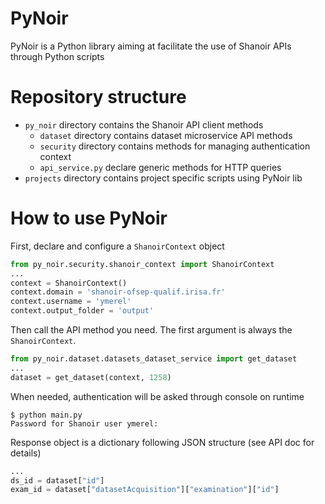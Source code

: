 PyNoir
===

PyNoir is a Python library aiming at facilitate the use of Shanoir APIs through Python scripts

# Repository structure
- `py_noir` directory contains the Shanoir API client methods
  - `dataset` directory contains dataset microservice API methods
  - `security` directory contains methods for managing authentication context
  - `api_service.py` declare generic methods for HTTP queries
- `projects` directory contains project specific scripts using PyNoir lib

# How to use PyNoir

First, declare and configure a `ShanoirContext` object

```python
from py_noir.security.shanoir_context import ShanoirContext
...
context = ShanoirContext()
context.domain = 'shanoir-ofsep-qualif.irisa.fr'
context.username = 'ymerel'
context.output_folder = 'output'
```

Then call the API method you need. The first argument is always the `ShanoirContext`.
```python
from py_noir.dataset.datasets_dataset_service import get_dataset
...
dataset = get_dataset(context, 1258)
```
When needed, authentication will be asked through console on runtime

```shell
$ python main.py
Password for Shanoir user ymerel:
```

Response object is a dictionary following JSON structure (see API doc for details)

```python
...
ds_id = dataset["id"]
exam_id = dataset["datasetAcquisition"]["examination"]["id"]
```


